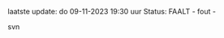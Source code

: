 laatste update: 
do 09-11-2023 19:30   uur 
Status: FAALT - fout - 
<div class="service R">svn</div>
